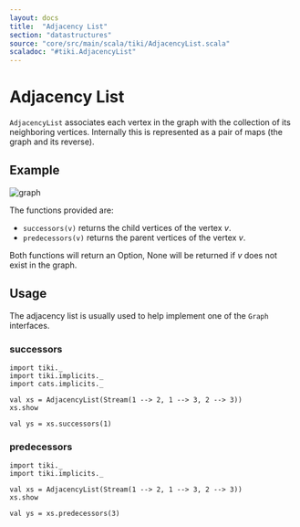 ```yaml
---
layout: docs 
title:  "Adjacency List"
section: "datastructures"
source: "core/src/main/scala/tiki/AdjacencyList.scala"
scaladoc: "#tiki.AdjacencyList"
---
```

# Adjacency List

`AdjacencyList` associates each vertex in the graph with the collection of its neighboring vertices.
Internally this is represented as a pair of maps (the graph and its reverse). 

## Example

![graph](https://raw.github.com/lewismj/tiki/master/docs/src/main/resources/microsite/img/adjacencyList.png)


The functions provided are:

- `successors(v)` returns the child vertices of the vertex _v_.
- `predecessors(v)` returns the parent vertices of the vertex _v_.

Both functions will return an Option, None will be returned if _v_ does not exist in the graph.
 
## Usage

The adjacency list is usually used to help implement one of the `Graph` interfaces.
 
### successors
 
```tut
import tiki._
import tiki.implicits._
import cats.implicits._

val xs = AdjacencyList(Stream(1 --> 2, 1 --> 3, 2 --> 3))
xs.show

val ys = xs.successors(1)
```
 
### predecessors
  
```tut
import tiki._
import tiki.implicits._

val xs = AdjacencyList(Stream(1 --> 2, 1 --> 3, 2 --> 3))
xs.show

val ys = xs.predecessors(3)
```
  
